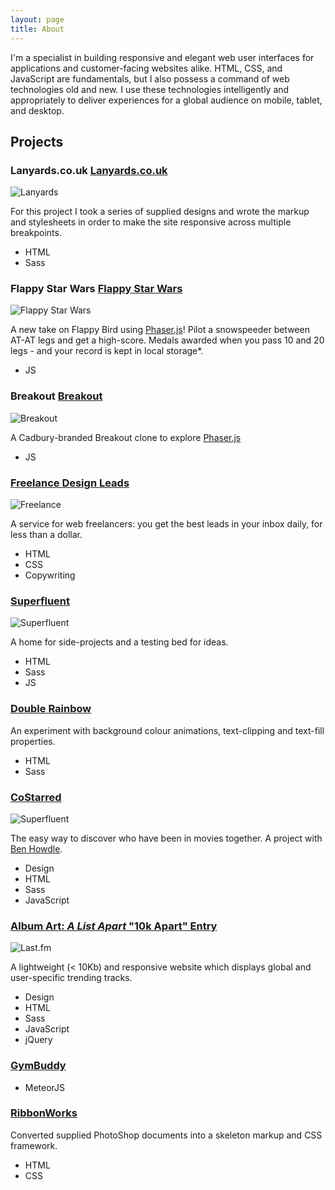 ```yaml
---
layout: page
title: About
---
```


I'm a specialist in building responsive and elegant web user interfaces for applications and customer-facing websites alike. HTML, CSS, and JavaScript are fundamentals, but I also possess a command of web technologies old and new. I use these technologies intelligently and appropriately to deliver experiences for a global audience on mobile, tablet, and desktop.

## Projects

### Lanyards.co.uk [Lanyards.co.uk](http://lanyards.co.uk)
![Lanyards](/public/img/lanyards.png)

For this project I took a series of supplied designs and wrote the markup and stylesheets in order to make the site responsive across multiple breakpoints.

- HTML
- Sass

### Flappy Star Wars [Flappy Star Wars](http://flappy.danmatthew.co.uk)
![Flappy Star Wars](/public/img/flappy.png)

A new take on Flappy Bird using [Phaser.js](http://phaser.io)! Pilot a snowspeeder between AT-AT legs and get a high-score. Medals awarded when you pass 10 and 20 legs - and your record is kept in local storage*.

- JS

### Breakout [Breakout](http://breakout.danmatthew.co.uk)
![Breakout](/public/img/breakout.png)

A Cadbury-branded Breakout clone to explore [Phaser.js](http://phaser.io/)

- JS

### [Freelance Design Leads](http://leads.danmatthew.co.uk)
![Freelance](/public/img/freelance.png)

A service for web freelancers: you get the best leads in your inbox daily, for less than a dollar.

- HTML
- CSS
- Copywriting


### [Superfluent](http://superfluent.co)
![Superfluent](/public/img/superfluent.png)

A home for side-projects and a testing bed for ideas.

- HTML
- Sass
- JS

### [Double Rainbow](http://hammr.co/7806257/2)
An experiment with background colour animations, text-clipping and text-fill properties.

- HTML
- Sass

### [CoStarred](http://costarred.im)
![Superfluent](/public/img/costarred.png)

The easy way to discover who have been in movies together. A project with [Ben Howdle](http://benhowdle.im).

- Design
- HTML
- Sass
- JavaScript

### [Album Art: _A List Apart_ "10k Apart" Entry](http://lastfm.danmatthew.co.uk)
![Last.fm](/public/img/lastfm.png)

A lightweight (< 10Kb) and responsive website which displays global and user-specific trending tracks.

- Design
- HTML
- Sass
- JavaScript
- jQuery

### [GymBuddy](http://gymbuddy.meteor.com)
- MeteorJS

### [RibbonWorks](http://ribbonworks.co.uk)
Converted supplied PhotoShop documents into a skeleton markup and CSS framework.

- HTML
- CSS
